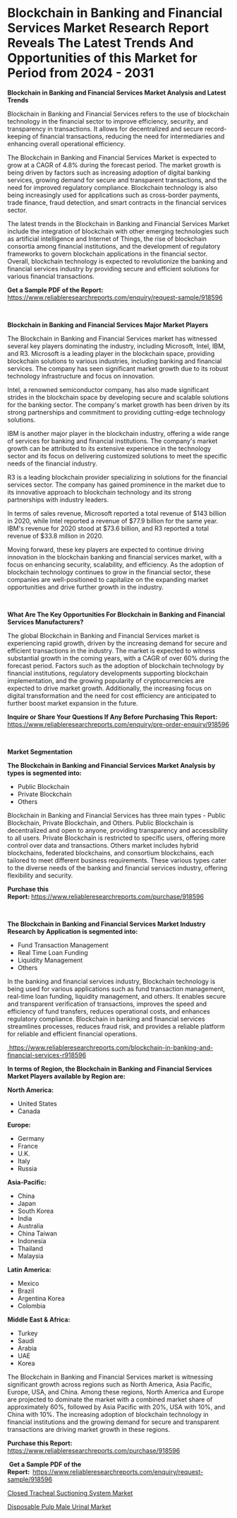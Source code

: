 <p><h1>Blockchain in Banking and Financial Services Market Research Report Reveals The Latest Trends And Opportunities of this Market for Period from 2024 - 2031</h1></p><p><strong>Blockchain in Banking and Financial Services Market Analysis and Latest Trends</strong></p>
<p><p>Blockchain in Banking and Financial Services refers to the use of blockchain technology in the financial sector to improve efficiency, security, and transparency in transactions. It allows for decentralized and secure record-keeping of financial transactions, reducing the need for intermediaries and enhancing overall operational efficiency.</p><p>The Blockchain in Banking and Financial Services Market is expected to grow at a CAGR of 4.8% during the forecast period. The market growth is being driven by factors such as increasing adoption of digital banking services, growing demand for secure and transparent transactions, and the need for improved regulatory compliance. Blockchain technology is also being increasingly used for applications such as cross-border payments, trade finance, fraud detection, and smart contracts in the financial services sector.</p><p>The latest trends in the Blockchain in Banking and Financial Services Market include the integration of blockchain with other emerging technologies such as artificial intelligence and Internet of Things, the rise of blockchain consortia among financial institutions, and the development of regulatory frameworks to govern blockchain applications in the financial sector. Overall, blockchain technology is expected to revolutionize the banking and financial services industry by providing secure and efficient solutions for various financial transactions.</p></p>
<p><strong>Get a Sample PDF of the Report:&nbsp;</strong> <a href="https://www.reliableresearchreports.com/enquiry/request-sample/918596">https://www.reliableresearchreports.com/enquiry/request-sample/918596</a></p>
<p>&nbsp;</p>
<p><strong>Blockchain in Banking and Financial Services Major Market Players</strong></p>
<p><p>The Blockchain in Banking and Financial Services market has witnessed several key players dominating the industry, including Microsoft, Intel, IBM, and R3. Microsoft is a leading player in the blockchain space, providing blockchain solutions to various industries, including banking and financial services. The company has seen significant market growth due to its robust technology infrastructure and focus on innovation.</p><p>Intel, a renowned semiconductor company, has also made significant strides in the blockchain space by developing secure and scalable solutions for the banking sector. The company's market growth has been driven by its strong partnerships and commitment to providing cutting-edge technology solutions.</p><p>IBM is another major player in the blockchain industry, offering a wide range of services for banking and financial institutions. The company's market growth can be attributed to its extensive experience in the technology sector and its focus on delivering customized solutions to meet the specific needs of the financial industry.</p><p>R3 is a leading blockchain provider specializing in solutions for the financial services sector. The company has gained prominence in the market due to its innovative approach to blockchain technology and its strong partnerships with industry leaders.</p><p>In terms of sales revenue, Microsoft reported a total revenue of $143 billion in 2020, while Intel reported a revenue of $77.9 billion for the same year. IBM's revenue for 2020 stood at $73.6 billion, and R3 reported a total revenue of $33.8 million in 2020.</p><p>Moving forward, these key players are expected to continue driving innovation in the blockchain banking and financial services market, with a focus on enhancing security, scalability, and efficiency. As the adoption of blockchain technology continues to grow in the financial sector, these companies are well-positioned to capitalize on the expanding market opportunities and drive further growth in the industry.</p></p>
<p>&nbsp;</p>
<p><strong>What Are The Key Opportunities For Blockchain in Banking and Financial Services Manufacturers?</strong></p>
<p><p>The global Blockchain in Banking and Financial Services market is experiencing rapid growth, driven by the increasing demand for secure and efficient transactions in the industry. The market is expected to witness substantial growth in the coming years, with a CAGR of over 60% during the forecast period. Factors such as the adoption of blockchain technology by financial institutions, regulatory developments supporting blockchain implementation, and the growing popularity of cryptocurrencies are expected to drive market growth. Additionally, the increasing focus on digital transformation and the need for cost efficiency are anticipated to further boost market expansion in the future.</p></p>
<p><strong>Inquire or Share Your Questions If Any Before Purchasing This Report:</strong> <a href="https://www.reliableresearchreports.com/enquiry/pre-order-enquiry/918596">https://www.reliableresearchreports.com/enquiry/pre-order-enquiry/918596</a></p>
<p>&nbsp;</p>
<p><strong>Market Segmentation</strong></p>
<p><strong>The Blockchain in Banking and Financial Services Market Analysis by types is segmented into:</strong></p>
<p><ul><li>Public Blockchain</li><li>Private Blockchain</li><li>Others</li></ul></p>
<p><p>Blockchain in Banking and Financial Services has three main types - Public Blockchain, Private Blockchain, and Others. Public Blockchain is decentralized and open to anyone, providing transparency and accessibility to all users. Private Blockchain is restricted to specific users, offering more control over data and transactions. Others market includes hybrid blockchains, federated blockchains, and consortium blockchains, each tailored to meet different business requirements. These various types cater to the diverse needs of the banking and financial services industry, offering flexibility and security.</p></p>
<p><strong>Purchase this Report:&nbsp;</strong><a href="https://www.reliableresearchreports.com/purchase/918596">https://www.reliableresearchreports.com/purchase/918596</a></p>
<p>&nbsp;</p>
<p><strong>The Blockchain in Banking and Financial Services Market Industry Research by Application is segmented into:</strong></p>
<p><ul><li>Fund Transaction Management</li><li>Real Time Loan Funding</li><li>Liquidity Management</li><li>Others</li></ul></p>
<p><p>In the banking and financial services industry, Blockchain technology is being used for various applications such as fund transaction management, real-time loan funding, liquidity management, and others. It enables secure and transparent verification of transactions, improves the speed and efficiency of fund transfers, reduces operational costs, and enhances regulatory compliance. Blockchain in banking and financial services streamlines processes, reduces fraud risk, and provides a reliable platform for reliable and efficient financial operations.</p></p>
<p><a href="https://www.reliableresearchreports.com/blockchain-in-banking-and-financial-services-r918596">&nbsp;https://www.reliableresearchreports.com/blockchain-in-banking-and-financial-services-r918596</a></p>
<p><strong>In terms of Region, the Blockchain in Banking and Financial Services Market Players available by Region are:</strong></p>
<p>
    <p> <strong> North America: </strong>
        <ul>
            <li>United States</li>
            <li>Canada</li>
        </ul>
        </p> 
    <p> <strong> Europe: </strong>
        <ul>
            <li>Germany</li>
            <li>France</li>
            <li>U.K.</li>
            <li>Italy</li>
            <li>Russia</li>
        </ul>
        </p> 
    <p> <strong> Asia-Pacific: </strong>
        <ul>
            <li>China</li>
            <li>Japan</li>
            <li>South Korea</li>
            <li>India</li>
            <li>Australia</li>
            <li>China Taiwan</li>
            <li>Indonesia</li>
            <li>Thailand</li>
            <li>Malaysia</li>
        </ul>
        </p> 
    <p> <strong> Latin America: </strong>
        <ul>
            <li>Mexico</li>
            <li>Brazil</li>
            <li>Argentina Korea</li>
            <li>Colombia</li>
        </ul>
        </p> 
    <p> <strong> Middle East & Africa: </strong>
        <ul>
            <li>Turkey</li>
            <li>Saudi</li>
            <li>Arabia</li>
            <li>UAE</li>
            <li>Korea</li>
        </ul>
    </p>
    </p>
<p><p>The Blockchain in Banking and Financial Services market is witnessing significant growth across regions such as North America, Asia Pacific, Europe, USA, and China. Among these regions, North America and Europe are projected to dominate the market with a combined market share of approximately 60%, followed by Asia Pacific with 20%, USA with 10%, and China with 10%. The increasing adoption of blockchain technology in financial institutions and the growing demand for secure and transparent transactions are driving market growth in these regions.</p></p>
<p><strong>Purchase this Report: </strong><a href="https://www.reliableresearchreports.com/purchase/918596">https://www.reliableresearchreports.com/purchase/918596</a></p>
<p>&nbsp;<strong>Get a Sample PDF of the Report:&nbsp;&nbsp;</strong><a href="https://www.reliableresearchreports.com/enquiry/request-sample/918596">https://www.reliableresearchreports.com/enquiry/request-sample/918596</a></p>
<p><strong></strong></p>
<p><p><a href="https://github.com/AlysaLedner2023/Market-Research-Report-List-1/blob/main/closed-tracheal-suctioning-system-market.md">Closed Tracheal Suctioning System Market</a></p><p><a href="https://github.com/JermaineCrona2023/Market-Research-Report-List-1/blob/main/disposable-pulp-male-urinal-market.md">Disposable Pulp Male Urinal Market</a></p></p>